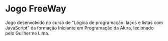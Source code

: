 # Jogo FreeWay
Jogo desenvolvido no curso de "Lógica de programação: laços e listas com JavaScript" da formação Iniciante em Programação da Alura, lecionado pelo Guilherme Lima.
